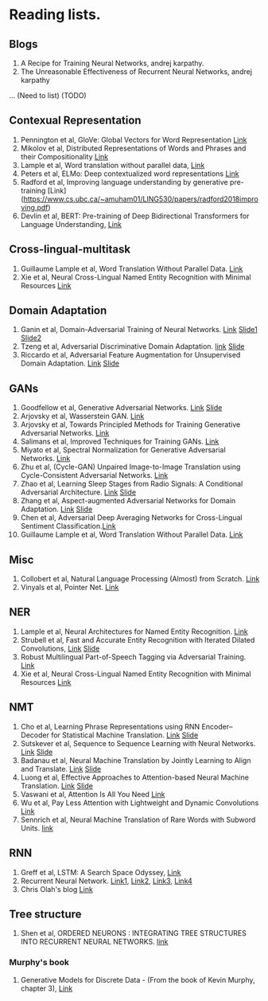 # Reading lists.

## Blogs
1. A Recipe for Training Neural Networks, andrej karpathy.
2. The Unreasonable Effectiveness of Recurrent Neural Networks, andrej karpathy

... (Need to list) (TODO)


## Contexual Representation
1. Pennington et al, GloVe: Global Vectors for Word Representation [Link](https://nlp.stanford.edu/pubs/glove.pdf)
2. Mikolov et al, Distributed Representations of Words and Phrases and their Compositionality [Link](https://papers.nips.cc/paper/5021-distributed-representations-of-words-and-phrases-and-their-compositionality.pdf)
3. Lample et al, Word translation without parallel data, [Link](https://arxiv.org/pdf/1710.04087.pdf)
4. Peters et al, ELMo: Deep contextualized word representations [Link](https://www.aclweb.org/anthology/N18-1202)
5. Radford et al, Improving language understanding by generative pre-training [Link] (https://www.cs.ubc.ca/~amuham01/LING530/papers/radford2018improving.pdf)
6. Devlin et al, BERT: Pre-training of Deep Bidirectional Transformers for Language Understanding, [Link](https://arxiv.org/abs/1810.04805)


## Cross-lingual-multitask
1. Guillaume Lample et al, Word Translation Without Parallel Data. [Link](https://arxiv.org/abs/1606.01614)
2. Xie et al, Neural Cross-Lingual Named Entity Recognition with Minimal Resources [Link](https://arxiv.org/abs/1808.09861)


## Domain Adaptation
1. Ganin et al, Domain-Adversarial Training of Neural Networks. [Link](https://arxiv.org/abs/1505.07818) [Slide1](https://drive.google.com/file/d/1qd9J7RDXh7q6qsncGbmkZ-Wj9W9bOWdh/view?usp=sharing) [Slide2](https://drive.google.com/file/d/1viwV_OUDoLtv2gEkF1o_47aGrCj-DeMS/view?usp=sharing)
2. Tzeng et al, Adversarial Discriminative Domain Adaptation. [link](http://openaccess.thecvf.com/content_cvpr_2017/papers/Tzeng_Adversarial_Discriminative_Domain_CVPR_2017_paper.pdf) [Slide](https://drive.google.com/file/d/1viwV_OUDoLtv2gEkF1o_47aGrCj-DeMS/view?usp=sharing) 
3. Riccardo et al, Adversarial Feature Augmentation for Unsupervised Domain Adaptation. [Link](https://arxiv.org/abs/1711.08561) [Slide](https://drive.google.com/file/d/1viwV_OUDoLtv2gEkF1o_47aGrCj-DeMS/view?usp=sharing)


## GANs
1. Goodfellow et al, Generative Adversarial Networks. [Link](https://arxiv.org/abs/1406.2661) [Slide](https://drive.google.com/file/d/1qd9J7RDXh7q6qsncGbmkZ-Wj9W9bOWdh/view?usp=sharing)
2. Arjovsky et al, Wasserstein GAN. [Link](https://arxiv.org/abs/1701.07875)
3. Arjovsky et al, Towards Principled Methods for Training Generative Adversarial Networks. [Link](https://arxiv.org/abs/1701.04862) 
4. Salimans et al, Improved Techniques for Training GANs. [Link](https://arxiv.org/abs/1606.03498)
5. Miyato et al, Spectral Normalization for Generative Adversarial Networks. [Link](https://openreview.net/forum?id=B1QRgziT-)
6. Zhu et al, (Cycle-GAN) Unpaired Image-to-Image Translation using Cycle-Consistent Adversarial Networks. [Link](https://arxiv.org/abs/1703.10593)
7. Zhao et al, Learning Sleep Stages from Radio Signals: A Conditional Adversarial Architecture. [Link](http://sleep.csail.mit.edu/files/rfsleep-paper.pdf) [Slide](https://drive.google.com/file/d/1qd9J7RDXh7q6qsncGbmkZ-Wj9W9bOWdh/view?usp=sharing)
8. Zhang et al, Aspect-augmented Adversarial Networks for Domain Adaptation. [Link](https://arxiv.org/abs/1701.00188) [Slide](https://drive.google.com/file/d/1qd9J7RDXh7q6qsncGbmkZ-Wj9W9bOWdh/view?usp=sharing)
9. Chen et al, Adversarial Deep Averaging Networks for Cross-Lingual Sentiment Classification.[Link](https://arxiv.org/abs/1606.01614)
10. Guillaume Lample et al, Word Translation Without Parallel Data. [Link](https://arxiv.org/abs/1606.01614)


## Misc
1. Collobert et al, Natural Language Processing (Almost) from Scratch. [Link](http://www.jmlr.org/papers/volume12/collobert11a/collobert11a.pdf)
2. Vinyals et al, Pointer Net. [Link](https://arxiv.org/pdf/1506.03134.pdf)


## NER
1. Lample et al, Neural Architectures for Named Entity Recognition. [Link](https://arxiv.org/abs/1603.01360)
2. Strubell et al, Fast and Accurate Entity Recognition with Iterated Dilated Convolutions, [Link](https://arxiv.org/abs/1702.02098) [Slide](https://drive.google.com/file/d/10kI5PBvHs1iO1CdF_QkTsDsOIOeFRgH_/view?usp=sharing)
3. Robust Multilingual Part-of-Speech Tagging via Adversarial Training. [Link](https://arxiv.org/abs/1711.04903)
4. Xie et al, Neural Cross-Lingual Named Entity Recognition with Minimal Resources [Link](https://arxiv.org/abs/1808.09861)


## NMT
1. Cho et al, Learning Phrase Representations using RNN Encoder–Decoder for Statistical Machine Translation. [Link](https://www.aclweb.org/anthology/D14-1179) [Slide](https://drive.google.com/file/d/1RYUV3YmPrVoRTujaJ0kt6jyD6-4a8Zie/view)
2. Sutskever et al, Sequence to Sequence Learning with Neural Networks. [Link](https://arxiv.org/abs/1409.3215) [Slide](https://drive.google.com/file/d/1W2BaUNc5IqaDypNiXcb0MweOtCetUqZm/view)
3. Badanau et al, Neural Machine Translation by Jointly Learning to Align and Translate. [Link](https://drive.google.com/file/d/1niMR8LX77DnP_iPzjNRauOdz1wjd_eXp/view) [Slide](https://drive.google.com/file/d/1niMR8LX77DnP_iPzjNRauOdz1wjd_eXp/view)
4. Luong et al, Effective Approaches to Attention-based Neural Machine Translation. [Link](https://arxiv.org/abs/1508.04025) [Slide](https://drive.google.com/file/d/1rzX97LRgtQdg6YmVeAq92oLqXGCEjhpb/view)
5. Vaswani et al, Attention Is All You Need [Link](https://arxiv.org/abs/1706.03762)
6. Wu et al, Pay Less Attention with Lightweight and Dynamic Convolutions [Link](https://openreview.net/pdf?id=SkVhlh09tX)
7. Sennrich et al, Neural Machine Translation of Rare Words with Subword Units. [link](https://www.aclweb.org/anthology/P16-1162)

## RNN
1. Greff et al, LSTM: A Search Space Odyssey, [Link](https://arxiv.org/pdf/1503.04069.pdf)
2. Recurrent Neural Network. [Link1](https://drive.google.com/file/d/1Uf9ovCWkW44OR20f4puflLBlN0Nbmkfq/view), [Link2](https://drive.google.com/file/d/1ciYPg1ktTv0Yh730b_7NBZhFjmaOTiq4/view), [Link3](http://cs231n.stanford.edu/slides/2017/cs231n_2017_lecture10.pdf), [Link4](http://web.stanford.edu/class/cs224n/lectures/lecture9.pdf)
3. Chris Olah's blog [Link](https://colah.github.io/posts/2015-08-Understanding-LSTMs/)


## Tree structure
1. Shen et al, ORDERED NEURONS : INTEGRATING TREE STRUCTURES INTO RECURRENT NEURAL NETWORKS. [link](https://arxiv.org/abs/1810.09536)













### Murphy's book
1. Generative Models for Discrete Data - (From the book of Kevin Murphy, chapter 3), [Link](https://drive.google.com/file/d/0BzSLk-72cmWlSklNNVNfaTBrcHM/view?usp=sharing)
